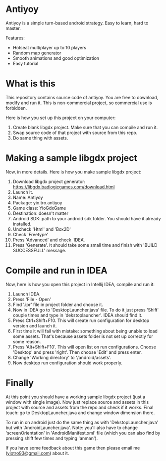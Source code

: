 # Antiyoy
Antiyoy is a simple turn-based android strategy. Easy to learn, hard to master.

Features:
- Hotseat multiplayer up to 10 players
- Random map generator
- Smooth animations and good optimization
- Easy tutorial

# What is this
This repository contains source code of antiyoy. You are free to download, modify and run it. This is non-commercial project, so commercial use is forbidden.

Here is how you set up this project on your computer:

1. Create blank libgdx project. Make sure that you can compile and run it.
2. Swap source code of that project with source from this repo.
3. Do same thing with assets.

# Making a sample libgdx project
Now, in more details. Here is how you make sample libgdx project:
1. Download libgdx project generator: https://libgdx.badlogicgames.com/download.html
2. Launch it.
3. Name: Antiyoy
4. Package: yio.tro.antiyoy
5. Game class: YioGdxGame
6. Destination: doesn't matter
7. Android SDK: path to your android sdk folder. You should have it already installed.
8. Uncheck 'Html' and 'Box2D'
9. Check 'Freetype'
10. Press 'Advanced' and check 'IDEA'.
11. Press 'Generate'. It should take some small time and finish with 'BUILD SUCCESSFULL' message.

# Compile and run in IDEA
Now, here is how you open this project in Intellij IDEA, compile and run it:
1. Launch IDEA.
2. Press 'File - Open'
3. Find '.ipr' file in project folder and choose it.
4. Now in IDEA go to 'DesktopLauncher.java' file. To do it just press 'Shift' couple times and type in 'dekstoplauncher'. IDEA should find it.
5. Press Ctrl+Shift+F10. This will create run configuration for desktop version and launch it. 
6. First time it will fail with mistake: something about being unable to load some assets. That's because assets folder is not set up correctly for some reason.
7. Press 'Alt+Shift+F10'. This will open list on run configurations. Choose 'Desktop' and press 'right'. Then choose 'Edit' and press enter.
8. Change 'Working directory' to '<Project name>/android/assets'.
9. Now desktop run configuration should work properly.

# Finally
At this point you should have a working sample libgdx project (just a window with single image). Now just replace source and assets in this project with source and assets from the repo and check if it works. Final touch: go to DesktopLauncher.java and change window dimension there.

To run in on android just do the same thing as with 'DekstopLauncher.java' but with 'AndroidLauncher.java'. Note: you'll also have to change 'screenOrientation' in 'AndroidManifest.xml' file (which you can also find by pressing shift few times and typing 'anman').

If you have some feedback about this game then please email me (yiotro93@gmail.com) about it.


